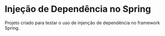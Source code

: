 # Injeção de Dependência no Spring
Projeto criado para testar o uso de injenção de dependência no framework Spring.
